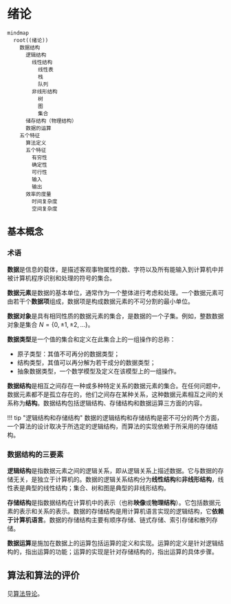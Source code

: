 # 绪论

```mermaid
mindmap
  root((绪论))
    数据结构
      逻辑结构
        线性结构
          线性表
          栈
          队列
        非线形结构
          树
          图
          集合
      储存结构（物理结构）
      数据的运算
    五个特征
      算法定义
      五个特征
        有穷性
        确定性
        可行性
        输入
        输出
      效率的度量
        时间复杂度
        空间复杂度
```

## 基本概念

### 术语

**数据**是信息的载体，是描述客观事物属性的数、字符以及所有能输入到计算机中并被计算机程序识别和处理的符号的集合。

**数据元素**是数据的基本单位，通常作为一个整体进行考虑和处理。一个数据元素可由若干个**数据项**组成，数据项是构成数据元素的不可分割的最小单位。

**数据对象**是具有相同性质的数据元素的集合，是数据的一个子集。例如，整数数据对象是集合 $N = \{0, \pm 1, \pm 2, \dots\}$。

**数据类型**是一个值的集合和定义在此集合上的一组操作的总称：

- 原子类型：其值不可再分的数据类型；
- 结构类型，其值可以再分解为若干成分的数据类型；
- 抽象数据类型，一个数学模型及定义在该模型上的一组操作。

**数据结构**是相互之间存在一种或多种特定关系的数据元素的集合。在任何问题中，数据元素都不是孤立存在的，他们之间存在某种关系，这种数据元素相互之间的关系称为**结构**。数据结构包括逻辑结构、存储结构和数据运算三方面的内容。

!!! tip "逻辑结构和存储结构"
    数据的逻辑结构和存储结构是密不可分的两个方面，一个算法的设计取决于所选定的逻辑结构，而算法的实现依赖于所采用的存储结构。

### 数据结构的三要素

**逻辑结构**是指数据元素之间的逻辑关系，即从逻辑关系上描述数据。它与数据的存储无关，是独立于计算机的。数据的逻辑关系结构分为**线性结构**和**非线形结构**，线性表是典型的线性结构；集合、树和图是典型的非线形结构。

**存储结构**是指数据结构在计算机中的表示（也称**映像**或**物理结构**）。它包括数据元素的表示和关系的表示。数据的存储结构是用计算机语言实现的逻辑结构，它**依赖于计算机语言**。数据的存储结构主要有顺序存储、链式存储、索引存储和散列存储。

**数据运算**是施加在数据上的运算包括运算的定义和实现。运算的定义是针对逻辑结构的，指出运算的功能；运算的实现是针对存储结构的，指出运算的具体步骤。

## 算法和算法的评价

见[算法导论](../IntroductionToAlgorithm/index.md)。
